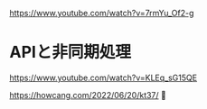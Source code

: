https://www.youtube.com/watch?v=7rmYu_Of2-g

# APIと非同期処理
https://www.youtube.com/watch?v=KLEq_sG15QE

https://howcang.com/2022/06/20/kt37/ 🔴
